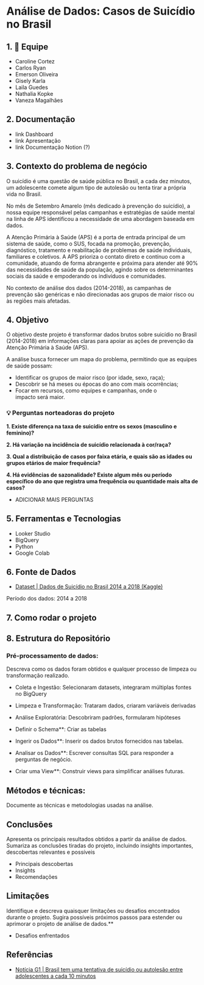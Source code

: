 # Análise de Dados: Casos de Suicídio no Brasil 

## 1. 👥 Equipe
* Caroline Cortez
* Carlos Ryan
* Emerson Oliveira
* Gisely Karla
* Laila Guedes
* Nathalia Kopke
* Vaneza Magalhães

## 2. Documentação
* link Dashboard
* link Apresentação
* link Documentação Notion (?)

## 3. Contexto do problema de negócio

O suicídio é uma questão de saúde pública no Brasil, a cada dez minutos, um adolescente comete algum tipo de autolesão ou tenta tirar a própria vida no Brasil.

No mês de Setembro Amarelo (mês dedicado à prevenção do suicídio), a nossa equipe responsável pelas campanhas e estratégias de saúde mental na linha de APS identificou a necessidade de uma abordagem baseada em dados.

A Atenção Primária à Saúde (APS) é a porta de entrada principal de um sistema de saúde, como o SUS, focada na promoção, prevenção, diagnóstico, tratamento e reabilitação de problemas de saúde individuais, familiares e coletivos. A APS prioriza o contato direto e contínuo com a comunidade, atuando de forma abrangente e próxima para atender até 90% das necessidades de saúde da população, agindo sobre os determinantes sociais da saúde e empoderando os indivíduos e comunidades.

No contexto de análise dos dados (2014-2018), as campanhas de prevenção são genéricas e não direcionadas aos grupos de maior risco ou às regiões mais afetadas.

## 4. Objetivo

O objetivo deste projeto é transformar dados brutos sobre suicídio no Brasil (2014-2018) em informações claras para apoiar as ações de prevenção da Atenção Primária à Saúde (APS).

A análise busca fornecer um mapa do problema, permitindo que as equipes de saúde possam:

* Identificar os grupos de maior risco (por idade, sexo, raça);
* Descobrir se há meses ou épocas do ano com mais ocorrências;
* Focar em recursos, como equipes e campanhas, onde o impacto será maior.

### 💡 Perguntas norteadoras do projeto
**1. Existe diferença na taxa de suicídio entre os sexos (masculino e feminino)?**

**2. Há variação na incidência de suicídio relacionada à cor/raça?**

**3. Qual a distribuição de casos por faixa etária, e quais são as idades ou grupos etários de maior frequência?**

**4. Há evidências de sazonalidade? Existe algum mês ou período específico do ano que registra uma frequência ou quantidade mais alta de casos?**

* ADICIONAR MAIS PERGUNTAS

## 5. Ferramentas e Tecnologias
* Looker Studio
* BigQuery
* Python
* Google Colab

## 6. Fonte de Dados
* [Dataset | Dados de Suicídio no Brasil 2014 a 2018 (Kaggle)](https://www.kaggle.com/datasets/psicodata/dados-de-suicdio-no-brasil-2014-a-2018/data)
  
Período dos dados: 2014 a 2018

## 7. Como rodar o projeto

## 8. Estrutura do Repositório

### Pré-processamento de dados:
Descreva como os dados foram obtidos e qualquer processo de limpeza ou transformação realizado.
* Coleta e Ingestão: Selecionaram datasets, integraram múltiplas fontes no BigQuery
* Limpeza e Transformação: Trataram dados, criaram variáveis derivadas
* Análise Exploratória: Descobriram padrões, formularam hipóteses

* Definir o Schema**: Criar as tabelas 
* Ingerir os Dados**: Inserir os dados brutos fornecidos nas tabelas.
* Analisar os Dados**: Escrever consultas SQL para responder a perguntas de negócio.
* Criar uma View**: Construir views para simplificar análises futuras.

## Métodos e técnicas:
Documente as técnicas e metodologias usadas na análise.

## Conclusões 
Apresenta os principais resultados obtidos a partir da análise de dados. Sumariza as conclusões tiradas do projeto, incluindo insights importantes, descobertas relevantes e possíveis 
* Principais descobertas
* Insights
* Recomendações
  
## Limitações 
Identifique e descreva quaisquer limitações ou desafios encontrados durante o projeto. Sugira possíveis próximos passos para estender ou aprimorar o projeto de análise de dados.**
* Desafios enfrentados
  
## Referências
* [Notícia G1 | Brasil tem uma tentativa de suicídio ou autolesão entre adolescentes a cada 10 minutos](https://g1.globo.com/saude/saude-mental/noticia/2025/09/22/brasil-tem-uma-tentativa-de-suicidio-ou-autolesao-entre-adolescentes-a-cada-10-minutos.ghtml) 
